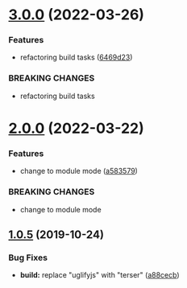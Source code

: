 # [3.0.0](https://github.com/cycjimmy/canvas-snow/compare/v2.0.0...v3.0.0) (2022-03-26)


### Features

* refactoring build tasks ([6469d23](https://github.com/cycjimmy/canvas-snow/commit/6469d230c939230cf268007ab77a3fb64f094a60))


### BREAKING CHANGES

* refactoring build tasks

# [2.0.0](https://github.com/cycjimmy/canvas-snow/compare/v1.0.5...v2.0.0) (2022-03-22)


### Features

* change to module mode ([a583579](https://github.com/cycjimmy/canvas-snow/commit/a5835799bfdffe72fb075d2ae97c65455557e1d0))


### BREAKING CHANGES

* change to module mode

## [1.0.5](https://github.com/cycjimmy/canvas-snow/compare/v1.0.4...v1.0.5) (2019-10-24)


### Bug Fixes

* **build:** replace "uglifyjs" with "terser" ([a88cecb](https://github.com/cycjimmy/canvas-snow/commit/a88cecb86dbaafca12458c5d8053477ae960cc54))
